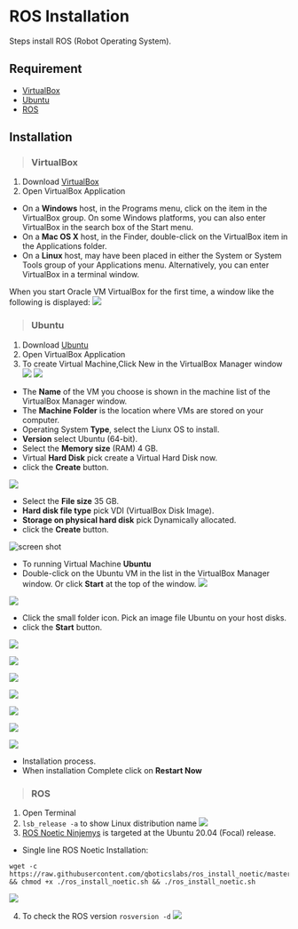 # ROS Installation

Steps install ROS (Robot Operating System).

## Requirement
* [VirtualBox](https://www.virtualbox.org)
* [Ubuntu](https://ubuntu.com)
* [ROS](https://www.ros.org)

## Installation
 > ### VirtualBox
1. Download [VirtualBox](https://www.virtualbox.org/wiki/Downloads)
2. Open VirtualBox Application
- On a **Windows** host, in the Programs menu, click on the item in the VirtualBox group. On some Windows platforms, you can also enter VirtualBox in the search box of the Start menu.
- On a **Mac OS X** host, in the Finder, double-click on the VirtualBox item in the Applications folder.
- On a **Linux**  host, may have been placed in either the System or System Tools group of your Applications menu. Alternatively, you can enter VirtualBox in a terminal window.

When you start Oracle VM VirtualBox for the first time, a window like the following is displayed:
![](https://user-images.githubusercontent.com/27751735/88479307-d5d71080-cf56-11ea-910d-96c97bd55792.png)

> ### Ubuntu

1. Download [Ubuntu](https://ubuntu.com/download/desktop)
2. Open VirtualBox Application
3. To create Virtual Machine,Click New in the VirtualBox Manager window
![](https://user-images.githubusercontent.com/27751735/88479499-3581eb80-cf58-11ea-9b17-fb8e71c508b3.png)
![](https://user-images.githubusercontent.com/27751735/88479748-0d938780-cf5a-11ea-9514-d14a0b81b907.png)
- The **Name** of the VM you choose is shown in the machine list of the VirtualBox Manager window.
- The **Machine Folder** is the location where VMs are stored on your computer.
- Operating System **Type**, select the Liunx OS to install.
- **Version** select Ubuntu (64-bit).
- Select the **Memory size** (RAM) 4 GB.
- Virtual **Hard Disk** pick create a Virtual Hard Disk now. 
- click the **Create** button.

![](https://user-images.githubusercontent.com/27751735/88480647-cf00cb80-cf5f-11ea-855e-c3a3a522c981.png)
- Select the **File size** 35 GB.
- **Hard disk file type** pick VDI (VirtualBox Disk Image).
- **Storage on physical hard disk** pick Dynamically allocated.
- click the **Create** button.

![screen shot](https://user-images.githubusercontent.com/27751735/88480500-f014ec80-cf5e-11ea-8153-09c4090e4d45.png)
- To running Virtual Machine **Ubuntu** 
- Double-click on the Ubuntu VM in the list in the VirtualBox Manager window. Or click **Start** at the top of the window.
![](https://user-images.githubusercontent.com/27751735/88480833-f6a46380-cf60-11ea-9761-1a498392e41f.png)

![](https://user-images.githubusercontent.com/27751735/88480889-47b45780-cf61-11ea-9429-fb61ef372945.png)
- Click the small folder icon. Pick an image file Ubuntu on your host disks.
- click the **Start** button.

![](https://user-images.githubusercontent.com/27751735/88481243-f1e0af00-cf62-11ea-8917-72c1b0e367d2.png)

![](https://user-images.githubusercontent.com/27751735/88481244-f2794580-cf62-11ea-8de9-3b209ee7398d.png)

![](https://user-images.githubusercontent.com/27751735/88481246-f311dc00-cf62-11ea-91e3-5c5a7252aaf4.png)

![](https://user-images.githubusercontent.com/27751735/88481249-f4430900-cf62-11ea-9e0b-9382ae55d146.png)

![](https://user-images.githubusercontent.com/27751735/88481252-f5743600-cf62-11ea-930f-bccb267681e3.png)

![](https://user-images.githubusercontent.com/27751735/88481255-f6a56300-cf62-11ea-8fdf-e9e6a1587291.png)

![](https://user-images.githubusercontent.com/27751735/88481257-f86f2680-cf62-11ea-9285-e3ac1ba9f59d.png)

- Installation process.
- When installation Complete click on  **Restart Now**


 > ### ROS
1. Open Terminal
2. ```lsb_release -a``` to show Linux distribution name
![](https://user-images.githubusercontent.com/27751735/88481762-f8bcf100-cf65-11ea-8dc2-8e3473560523.png)
3. [ROS Noetic Ninjemys](http://wiki.ros.org/noetic/Installation) is targeted at the Ubuntu 20.04 (Focal) release.
* Single line ROS Noetic Installation:

```
wget -c https://raw.githubusercontent.com/qboticslabs/ros_install_noetic/master/ros_install_noetic.sh && chmod +x ./ros_install_noetic.sh && ./ros_install_noetic.sh

```
![](https://user-images.githubusercontent.com/27751735/88482261-d7a9cf80-cf68-11ea-88f3-aa294c996961.png)

4. To check the ROS version ```rosversion -d```
![](https://user-images.githubusercontent.com/27751735/88482225-99141500-cf68-11ea-983d-b74df13cb486.png)

